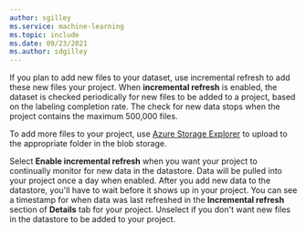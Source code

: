 ```yaml
---
author: sgilley
ms.service: machine-learning
ms.topic: include
ms.date: 09/23/2021
ms.author: sdgilley
---
```


If you plan to add new files to your dataset, use incremental refresh to add these new files your project.   When **incremental refresh** is enabled,  the dataset is checked periodically for new files to be added to a project, based on the labeling completion rate.   The check for new data stops when the project contains the maximum 500,000 files.

To add more files to your project, use [Azure Storage Explorer](https://azure.microsoft.com/features/storage-explorer/) to upload to the appropriate folder in the blob storage. 

Select **Enable incremental refresh** when you want your project to continually monitor for new data in the datastore. Data will be pulled into your project once a day when enabled. After you add new data to the datastore, you'll have to wait before it shows up in your project.  You can see a timestamp for when data was last  refreshed in the **Incremental refresh** section of **Details** tab for your project.
Unselect if you don't want new files in the datastore to be added to your project.